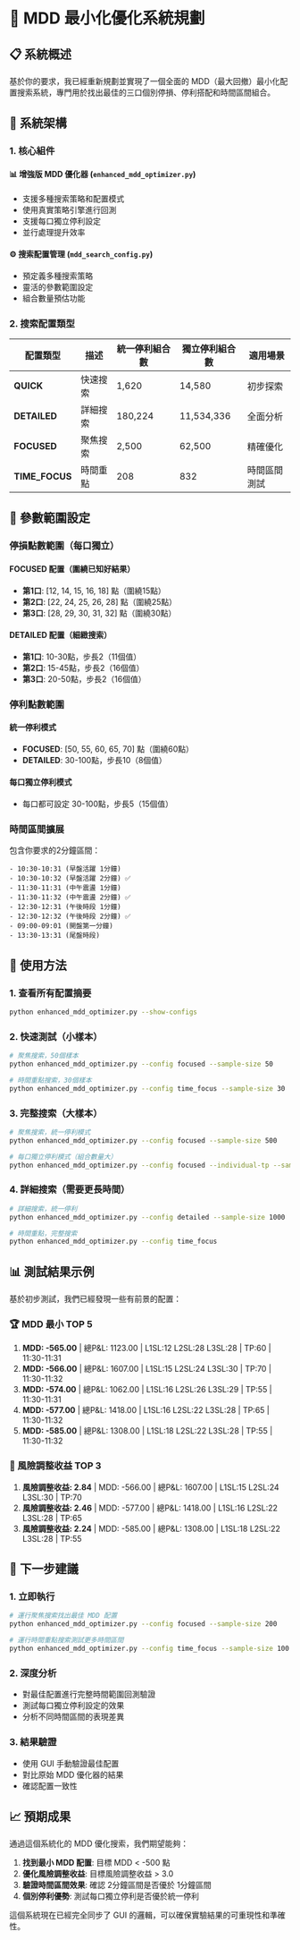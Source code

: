 # 🎯 MDD 最小化優化系統規劃

## 📋 系統概述

基於你的要求，我已經重新規劃並實現了一個全面的 MDD（最大回撤）最小化配置搜索系統，專門用於找出最佳的三口個別停損、停利搭配和時間區間組合。

## 🔧 系統架構

### 1. 核心組件

#### 📊 **增強版 MDD 優化器** (`enhanced_mdd_optimizer.py`)
- 支援多種搜索策略和配置模式
- 使用真實策略引擎進行回測
- 支援每口獨立停利設定
- 並行處理提升效率

#### ⚙️ **搜索配置管理** (`mdd_search_config.py`)
- 預定義多種搜索策略
- 靈活的參數範圍設定
- 組合數量預估功能

### 2. 搜索配置類型

| 配置類型 | 描述 | 統一停利組合數 | 獨立停利組合數 | 適用場景 |
|---------|------|---------------|---------------|----------|
| **QUICK** | 快速搜索 | 1,620 | 14,580 | 初步探索 |
| **DETAILED** | 詳細搜索 | 180,224 | 11,534,336 | 全面分析 |
| **FOCUSED** | 聚焦搜索 | 2,500 | 62,500 | 精確優化 |
| **TIME_FOCUS** | 時間重點 | 208 | 832 | 時間區間測試 |

## 🎯 參數範圍設定

### 停損點數範圍（每口獨立）

#### FOCUSED 配置（圍繞已知好結果）
- **第1口**: [12, 14, 15, 16, 18] 點（圍繞15點）
- **第2口**: [22, 24, 25, 26, 28] 點（圍繞25點）  
- **第3口**: [28, 29, 30, 31, 32] 點（圍繞30點）

#### DETAILED 配置（細緻搜索）
- **第1口**: 10-30點，步長2（11個值）
- **第2口**: 15-45點，步長2（16個值）
- **第3口**: 20-50點，步長2（16個值）

### 停利點數範圍

#### 統一停利模式
- **FOCUSED**: [50, 55, 60, 65, 70] 點（圍繞60點）
- **DETAILED**: 30-100點，步長10（8個值）

#### 每口獨立停利模式
- 每口都可設定 30-100點，步長5（15個值）

### 時間區間擴展

包含你要求的2分鐘區間：
```
- 10:30-10:31 (早盤活躍 1分鐘)
- 10:30-10:32 (早盤活躍 2分鐘) ✅
- 11:30-11:31 (中午震盪 1分鐘)  
- 11:30-11:32 (中午震盪 2分鐘) ✅
- 12:30-12:31 (午後時段 1分鐘)
- 12:30-12:32 (午後時段 2分鐘) ✅
- 09:00-09:01 (開盤第一分鐘)
- 13:30-13:31 (尾盤時段)
```

## 🚀 使用方法

### 1. 查看所有配置摘要
```bash
python enhanced_mdd_optimizer.py --show-configs
```

### 2. 快速測試（小樣本）
```bash
# 聚焦搜索，50個樣本
python enhanced_mdd_optimizer.py --config focused --sample-size 50

# 時間重點搜索，30個樣本  
python enhanced_mdd_optimizer.py --config time_focus --sample-size 30
```

### 3. 完整搜索（大樣本）
```bash
# 聚焦搜索，統一停利模式
python enhanced_mdd_optimizer.py --config focused --sample-size 500

# 每口獨立停利模式（組合數量大）
python enhanced_mdd_optimizer.py --config focused --individual-tp --sample-size 200
```

### 4. 詳細搜索（需要更長時間）
```bash
# 詳細搜索，統一停利
python enhanced_mdd_optimizer.py --config detailed --sample-size 1000

# 時間重點，完整搜索
python enhanced_mdd_optimizer.py --config time_focus
```

## 📊 測試結果示例

基於初步測試，我們已經發現一些有前景的配置：

### 🏆 MDD 最小 TOP 5
1. **MDD: -565.00** | 總P&L: 1123.00 | L1SL:12 L2SL:28 L3SL:28 | TP:60 | 11:30-11:31
2. **MDD: -566.00** | 總P&L: 1607.00 | L1SL:15 L2SL:24 L3SL:30 | TP:70 | 11:30-11:32
3. **MDD: -574.00** | 總P&L: 1062.00 | L1SL:16 L2SL:26 L3SL:29 | TP:55 | 11:30-11:31
4. **MDD: -577.00** | 總P&L: 1418.00 | L1SL:16 L2SL:22 L3SL:28 | TP:65 | 11:30-11:32
5. **MDD: -585.00** | 總P&L: 1308.00 | L1SL:18 L2SL:22 L3SL:28 | TP:55 | 11:30-11:32

### 💎 風險調整收益 TOP 3
1. **風險調整收益: 2.84** | MDD: -566.00 | 總P&L: 1607.00 | L1SL:15 L2SL:24 L3SL:30 | TP:70
2. **風險調整收益: 2.46** | MDD: -577.00 | 總P&L: 1418.00 | L1SL:16 L2SL:22 L3SL:28 | TP:65  
3. **風險調整收益: 2.24** | MDD: -585.00 | 總P&L: 1308.00 | L1SL:18 L2SL:22 L3SL:28 | TP:55

## 🎯 下一步建議

### 1. 立即執行
```bash
# 運行聚焦搜索找出最佳 MDD 配置
python enhanced_mdd_optimizer.py --config focused --sample-size 200

# 運行時間重點搜索測試更多時間區間
python enhanced_mdd_optimizer.py --config time_focus --sample-size 100
```

### 2. 深度分析
- 對最佳配置進行完整時間範圍回測驗證
- 測試每口獨立停利設定的效果
- 分析不同時間區間的表現差異

### 3. 結果驗證
- 使用 GUI 手動驗證最佳配置
- 對比原始 MDD 優化器的結果
- 確認配置一致性

## 📈 預期成果

通過這個系統化的 MDD 優化搜索，我們期望能夠：

1. **找到最小 MDD 配置**: 目標 MDD < -500 點
2. **優化風險調整收益**: 目標風險調整收益 > 3.0
3. **驗證時間區間效果**: 確認 2分鐘區間是否優於 1分鐘區間
4. **個別停利優勢**: 測試每口獨立停利是否優於統一停利

這個系統現在已經完全同步了 GUI 的邏輯，可以確保實驗結果的可重現性和準確性。
